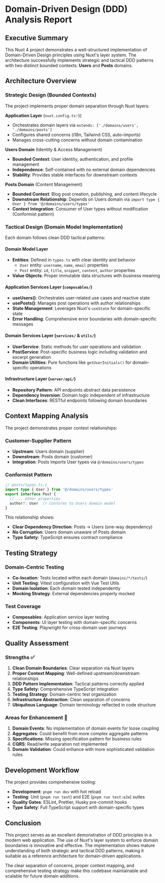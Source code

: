 # Domain-Driven Design (DDD) Analysis Report

## Executive Summary

This Nuxt 4 project demonstrates a well-structured implementation of Domain-Driven Design principles using Nuxt's layer system. The architecture successfully implements strategic and tactical DDD patterns with two distinct bounded contexts: **Users** and **Posts** domains.

## Architecture Overview

### Strategic Design (Bounded Contexts)

The project implements proper domain separation through Nuxt layers:

**Application Layer** (`nuxt.config.ts:5`)
- Orchestrates domain layers via `extends: ['./domains/users', './domains/posts']`
- Configures shared concerns (i18n, Tailwind CSS, auto-imports)
- Manages cross-cutting concerns without domain contamination

**Users Domain** (Identity & Access Management)
- **Bounded Context**: User identity, authentication, and profile management
- **Independence**: Self-contained with no external domain dependencies
- **Stability**: Provides stable interfaces for downstream contexts

**Posts Domain** (Content Management)
- **Bounded Context**: Blog post creation, publishing, and content lifecycle
- **Downstream Relationship**: Depends on Users domain via `import type { User } from '@/domains/users/types'`
- **Context Integration**: Consumer of User types without modification (Conformist pattern)

### Tactical Design (Domain Model Implementation)

Each domain follows clean DDD tactical patterns:

#### Domain Model Layer
- **Entities**: Defined in `types.ts` with clear identity and behavior
  - `User` entity: `username`, `name`, `email` properties
  - `Post` entity: `id`, `title`, `snippet`, `content`, `author` properties
- **Value Objects**: Proper immutable data structures with business meaning

#### Application Services Layer (`composables/`)
- **useUsers()**: Orchestrates user-related use cases and reactive state
- **usePosts()**: Manages post operations with author relationships
- **State Management**: Leverages Nuxt's `useState` for domain-specific state
- **Error Handling**: Comprehensive error boundaries with domain-specific messages

#### Domain Services Layer (`services/` & `utils/`)
- **UserService**: Static methods for user operations and validation
- **PostService**: Post-specific business logic including validation and excerpt generation
- **Domain Utilities**: Pure functions like `getUserInitials()` for domain-specific operations

#### Infrastructure Layer (`server/api/`)
- **Repository Pattern**: API endpoints abstract data persistence
- **Dependency Inversion**: Domain logic independent of infrastructure
- **Clean Interfaces**: RESTful endpoints following domain boundaries

## Context Mapping Analysis

The project demonstrates proper context relationships:

### Customer-Supplier Pattern
- **Upstream**: Users domain (supplier)
- **Downstream**: Posts domain (customer)
- **Integration**: Posts imports User types via `@/domains/users/types`

### Conformist Pattern
```typescript
// posts/types.ts:1
import type { User } from '@/domains/users/types'
export interface Post {
  // ... other properties
  author?: User  // Conforms to Users domain model
}
```

This relationship shows:
- **Clear Dependency Direction**: Posts → Users (one-way dependency)
- **No Corruption**: Users domain unaware of Posts domain
- **Type Safety**: TypeScript ensures contract compliance

## Testing Strategy

### Domain-Centric Testing
- **Co-location**: Tests located within each domain (`domains/*/tests/`)
- **Unit Testing**: Vitest configuration with Vue Test Utils
- **Domain Isolation**: Each domain tested independently
- **Mocking Strategy**: External dependencies properly mocked

### Test Coverage
- **Composables**: Application service layer testing
- **Components**: UI layer testing with domain-specific concerns
- **E2E Testing**: Playwright for cross-domain user journeys

## Quality Assessment

### Strengths ✅

1. **Clean Domain Boundaries**: Clear separation via Nuxt layers
2. **Proper Context Mapping**: Well-defined upstream/downstream relationships
3. **DDD Pattern Implementation**: Tactical patterns correctly applied
4. **Type Safety**: Comprehensive TypeScript integration
5. **Testing Strategy**: Domain-centric test organization
6. **Infrastructure Abstraction**: Clean separation of concerns
7. **Ubiquitous Language**: Domain terminology reflected in code structure

### Areas for Enhancement 📝

1. **Domain Events**: No implementation of domain events for loose coupling
2. **Aggregates**: Could benefit from more complex aggregate patterns
3. **Specifications**: Missing specification pattern for business rules
4. **CQRS**: Read/write separation not implemented
5. **Domain Validation**: Could enhance with more sophisticated validation rules

## Development Workflow

The project provides comprehensive tooling:
- **Development**: `pnpm run dev` with hot reload
- **Testing**: Unit (`pnpm run test`) and E2E (`pnpm run test:e2e`) suites
- **Quality Gates**: ESLint, Prettier, Husky pre-commit hooks
- **Type Safety**: Full TypeScript support with domain-specific types

## Conclusion

This project serves as an excellent demonstration of DDD principles in a modern web application. The use of Nuxt's layer system to enforce domain boundaries is innovative and effective. The implementation shows mature understanding of both strategic and tactical DDD patterns, making it suitable as a reference architecture for domain-driven applications.

The clear separation of concerns, proper context mapping, and comprehensive testing strategy make this codebase maintainable and scalable for future domain additions.
